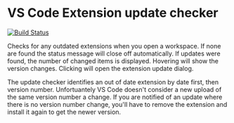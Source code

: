 # VS Code Extension update checker

[![Build Status](https://travis-ci.org/HookyQR/VSCodeExtensionUpdateCheck.svg?branch=master)](https://travis-ci.org/HookyQR/VSCodeExtensionUpdateCheck)

Checks for any outdated extensions when you open a workspace. If none are found the status message will close off automatically. If updates were found, the number of changed items is displayed. Hovering will show the version changes. Clicking will open the extension update dialog.

The update checker identifies an out of date extension by date first, then version number. Unfortuantely VS Code doesn't consider a new upload of the same version number a change. If you are notified of an update where there is no version number change, you'll have to remove the extension and install it again to get the newer version.


